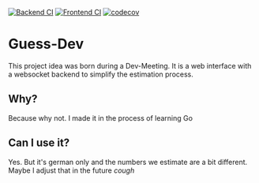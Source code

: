 [![Backend CI](https://github.com/Hydoc/guess-dev/actions/workflows/go.yml/badge.svg)](https://github.com/Hydoc/guess-dev/actions/workflows/go.yml)
[![Frontend CI](https://github.com/Hydoc/guess-dev/actions/workflows/node.js.yml/badge.svg)](https://github.com/Hydoc/guess-dev/actions/workflows/node.js.yml)
[![codecov](https://codecov.io/gh/Hydoc/guess-dev/graph/badge.svg?token=W6K85E6PQQ)](https://codecov.io/gh/Hydoc/guess-dev)

# Guess-Dev
This project idea was born during a Dev-Meeting. It is a web interface with a websocket backend to simplify the estimation process.

## Why?
Because why not. I made it in the process of learning Go

## Can I use it?
Yes. But it's german only and the numbers we estimate are a bit different. Maybe I adjust that in the future *cough*
